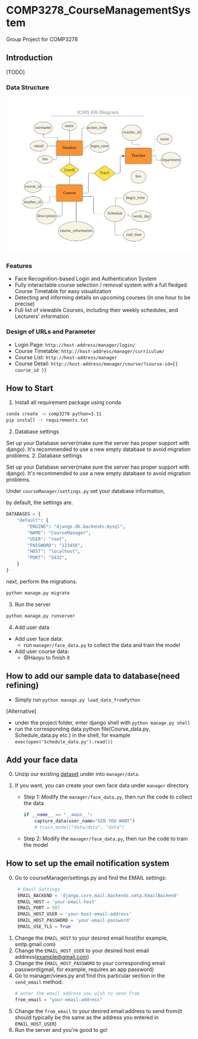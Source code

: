 # COMP3278_CourseManagementSystem
Group Project for COMP3278

## Introduction

[TODO]

### Data Structure

![ER Diagram](img/ER_diagram.jpg)

### Features

* Face Recognition-based Login and Authentication System 
* Fully interactable course selection / removal system with a full fledged Course Timetable for easy visualization
* Detecting and informing details on upcoming courses (in one hour to be precise)
* Full list of viewable Courses, including their weekly schedules, and Lecturers' information
### Design of URLs and Parameter

* Login Page: `http://host-address/manager/login/`
* Course Timetable: `http://host-address/manager/curriculum/`
* Course List: `http://host-address/manager`
* Course Detail: `http://host-address/manager/course/?course-id={{ course_id }}`

## How to Start

1. Install all requirement package using conda

```bash
conda create -n comp3278 python=3.11
pip install -r requirements.txt
```

2. Database settings

Set up your Database server(make sure the server has proper support with django). It's recommended to use a new empty database to avoid migration problems.
2. Database settings

Set up your Database server(make sure the server has proper support with django). It's recommended to use a new empty database to avoid migration problems.

Under `courseManager/settings.py` set your database information,

by default, the settings are.
```python
DATABASES = {
    "default": {
        "ENGINE": "django.db.backends.mysql",
        "NAME": "CourseManager",
        "USER": "root",
        "PASSWORD": "123456",
        "HOST": "localhost",
        "PORT": "5432",
    }
}
```
next, perform the migrations.
```bash
python manage.py migrate
```

3. Run the server

```bash
python manage.py runserver
```

4. Add user data

* Add user face data:
  * run `manager/face_data.py` to collect the data and train the model
* Add user course data:
  * @Haoyu to finish it
  
## How to add our sample data to database(need refining)
- Simply run `python manage.py load_data_fromPython`

[Alternative]

- under the project folder, enter django shell with ```python manage.py shell```
- run the corresponding data python file(Course_data.py, Schedule_data.py etc.) in the shell, for example ```exec(open('Schedule_data.py').read())```

## Add your face data

0. Unzip our existing [dataset](https://drive.google.com/file/d/1mhWGQm_pGOPZohD24spFRHFVY-Nh__oC/view?usp=sharing) under into `manager/data`.

1. If you want, you can create your own face data under `manager` directory

   * Step 1: Modify the `manager/face_data.py`, then run the code to collect the data

     ```python
     if __name__ == "__main__":
         capture_data(user_name="UID YOU WANT")
         # train_model("data/data", "data")
     ```

   * Step 2: Modify the `manager/face_data.py`, then run the code to train the model
## How to set up the email notification system

0. Go to courseManager/settings.py and find the EMAIL settings:
   ```python
    # Email Settings
    EMAIL_BACKEND = 'django.core.mail.backends.smtp.EmailBackend'
    EMAIL_HOST = 'your-email-host'
    EMAIL_PORT = 587
    EMAIL_HOST_USER = 'your-host-email-address'
    EMAIL_HOST_PASSWORD = 'your-email-password'
    EMAIL_USE_TLS = True
   ```
1. Change the `EMAIL_HOST` to your desired email host(for example, smtp.gmail.com)
2. Change the `EMAIL_HOST_USER` to your desired host email address(example@gmail.com)
3. Change the `EMAIL_HOST_PASSWORD` to your corresponding email password(gmail, for example, requires an app password)
4. Go to manager/views.py and find this particular section in the `send_email` method.
    ```python
    # enter the email address you wish to send from
    from_email = "your-email-address"
    ```
5. Change the `from_email` to your desired email address to send from(it should typically be the same as the address you entered in `EMAIL_HOST_USER`)
6. Run the server and you're good to go!
